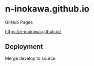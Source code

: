 # n-inokawa.github.io

GitHub Pages

https://n-inokawa.github.io/

## Deployment

Merge develop to source
